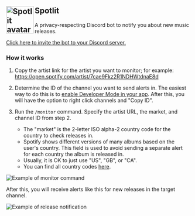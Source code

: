 ## Spotlit <img align="left" width="75" height="75" src="https://i.imgur.com/MXMUPKp.png" alt="Spotlit avatar"/>

A privacy-respecting Discord bot to notify you about new music releases.

[Click here to invite the bot to your Discord server.](https://discord.com/oauth2/authorize?client_id=904887543093420113&scope=bot+applications.commands&permissions=18432)

### How it works

1. Copy the artist link for the artist you want to monitor; for example: https://open.spotify.com/artist/7cae9Fkz2R1NDHWtdnaE8d

2. Determine the ID of the channel you want to send alerts in. The easiest way to do this is to [enable Developer Mode in your app](https://support.discord.com/hc/en-us/articles/206346498-Where-can-I-find-my-User-Server-Message-ID-). After this, you will have the option to right click channels and "Copy ID".

4. Run the `/monitor` command. Specify the artist URL, the market, and channel ID from step 2.
   - The "market" is the 2-letter ISO alpha-2 country code for the country to check releases in.
   - Spotify shows different versions of many albums based on the user's country. This field is used to avoid sending a separate alert for each country the album is released in.
   - Usually, it is OK to just use "US", "GB", or "CA".
   - You can find all country codes [here](https://www.nationsonline.org/oneworld/country_code_list.htm).

![Example of monitor command](https://i.imgur.com/ucknElI.png)

After this, you will receive alerts like this for new releases in the target channel.

![Example of release notification](https://i.imgur.com/hwuZAkr.png)
